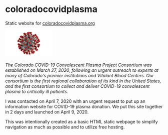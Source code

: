 # coloradocovidplasma 

Static website for <a href="https://coloradocovidplasma.org" target="_blank">coloradocovidplasma.org<a> 

<img src="img/coronavirus-cdc.jpg" width="30%">

*The Colorado COVID-19 Convalescent Plasma Project Consortium was established on March 27, 2020, 
following an urgent outreach to experts at many of Colorado's premier institutions and Vitalant Blood Centers. 
Our consortium is the first regional collaboration of its kind in the United States, 
and the first consortium to collect and deliver COVID-19 convalescent plasma to critically ill patients.*

I was contacted on April 7, 2020 with an urgent request to put up an information website for COVID-19 plasma donation. 
We put this site together in 2 days and launched on April 9, 2020. 

This was intentionally created as a basic HTML static webpage to simplify navigation as much as possible and to utilize free hosting.
